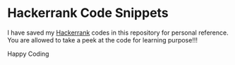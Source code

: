 # Hackerrank Code Snippets
I have saved my [Hackerrank](https://www.hackerrank.com/nixphix) codes in this repository for personal reference. You are allowed to take a peek at the code for learning purpose!!!

Happy Coding
